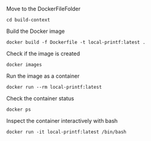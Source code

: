 Move to the DockerFileFolder

`cd build-context`

Build the Docker image

`docker build -f Dockerfile -t local-printf:latest .`

Check if the image is created

`docker images`

Run the image as a container

`docker run --rm local-printf:latest`

Check the container status

`docker ps`

Inspect the container interactively with bash

`docker run -it local-printf:latest /bin/bash`
